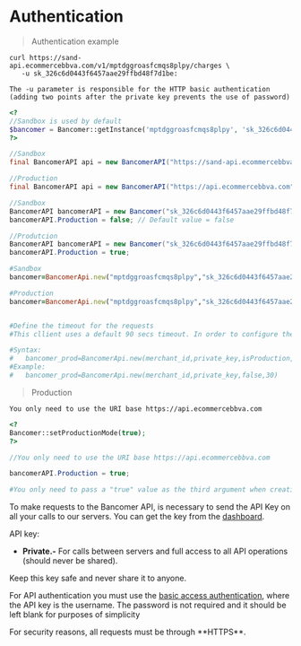 # Authentication

> Authentication example

```shell
curl https://sand-api.ecommercebbva.com/v1/mptdggroasfcmqs8plpy/charges \
   -u sk_326c6d0443f6457aae29ffbd48f7d1be:

The -u parameter is responsible for the HTTP basic authentication (adding two points after the private key prevents the use of password)
```

```php
<? 
//Sandbox is used by default 
$bancomer = Bancomer::getInstance('mptdggroasfcmqs8plpy', 'sk_326c6d0443f6457aae29ffbd48f7d1be');
?>
```

```java
//Sandbox
final BancomerAPI api = new BancomerAPI("https://sand-api.ecommercebbva.com", "mptdggroasfcmqs8plpy", "sk_326c6d0443f6457aae29ffbd48f7d1be");

//Production
final BancomerAPI api = new BancomerAPI("https://api.ecommercebbva.com", "mptdggroasfcmqs8plpy", "sk_326c6d0443f6457aae29ffbd48f7d1be");
```

```csharp
//Sandbox
BancomerAPI bancomerAPI = new Bancomer("sk_326c6d0443f6457aae29ffbd48f7d1be", "mptdggroasfcmqs8plpy");
bancomerAPI.Production = false; // Default value = false

//Produtcion
BancomerAPI bancomerAPI = new Bancomer("sk_326c6d0443f6457aae29ffbd48f7d1be", "mptdggroasfcmqs8plpy");
bancomerAPI.Production = true;
```

```ruby
#Sandbox
bancomer=BancomerApi.new("mptdggroasfcmqs8plpy","sk_326c6d0443f6457aae29ffbd48f7d1be")

#Production
bancomer=BancomerApi.new("mptdggroasfcmqs8plpy","sk_326c6d0443f6457aae29ffbd48f7d1be", true)


#Define the timeout for the requests
#This cllient uses a default 90 secs timeout. In order to configure the timeout used to create request to the bancomer services, you need to clearly define the kind of environment, followed by the new timeout value for the request:

#Syntax:
#   bancomer_prod=BancomerApi.new(merchant_id,private_key,isProduction,timeout)
#Example:
#   bancomer_prod=BancomerApi.new(merchant_id,private_key,false,30)
```

> Production 

```shell
You only need to use the URI base https://api.ecommercebbva.com
```

```php
<? 
Bancomer::setProductionMode(true); 
?>
```

```java
//You only need to use the URI base https://api.ecommercebbva.com
```

```csharp
bancomerAPI.Production = true;
```

```ruby
#You only need to pass a "true" value as the third argument when creating the BancomerApi object. 
```

To make requests to the Bancomer API, is necessary to send the API Key on all your calls to our servers. You can get the key from the [dashboard](https://sand-portal.ecommercebbva.com/login).

API key:

* **Private.-** 
For calls between servers and full access to all API operations (should never be shared).

<aside class="warning">
Keep this key safe and never share it to anyone.
</aside>

For API authentication you must use the [basic access authentication](https://en.wikipedia.org/wiki/Basic_access_authentication), where the API key is the username. The password is not required and it should be left blank for purposes of simplicity

<aside class="notice">
For security reasons, all requests must be through **HTTPS**.
</aside>
